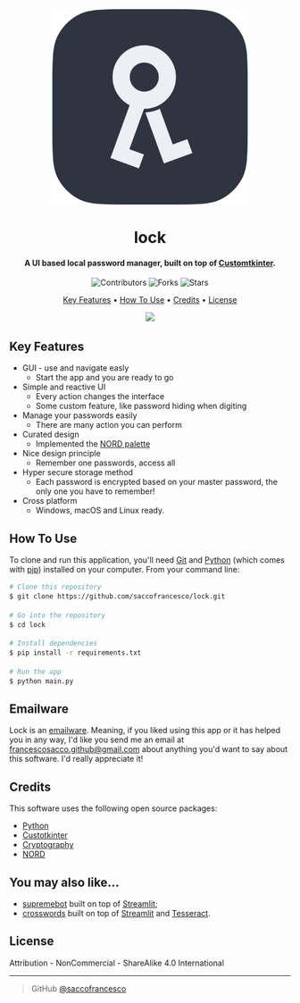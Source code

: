 <div align="center">
  <img src="assets/icon/logo.png" alt="Lock" width="350">
  <h1>lock</h1>
</div>

<h4 align="center">A UI based local password manager, built on top of <a href="https://customtkinter.tomschimansky.com/" target="_blank">Customtkinter</a>.</h4>

<p align="center">
  <img src="https://img.shields.io/github/contributors/saccofrancesco/lock?style=for-the-badge" alt="Contributors">
  <img src="https://img.shields.io/github/forks/saccofrancesco/lock?style=for-the-badge" alt="Forks">
  <img src="https://img.shields.io/github/stars/saccofrancesco/lock?style=for-the-badge" alt="Stars">
</p>

<p align="center">
  <a href="#key-features">Key Features</a> •
  <a href="#how-to-use">How To Use</a> •
  <a href="#credits">Credits</a> •
  <a href="#license">License</a>
</p>

<div align="center">
  <img src="./assets/img/usage.gif">
</div>

## Key Features
* GUI - use and navigate easly
  - Start the app and you are ready to go
* Simple and reactive UI
  - Every action changes the interface
  - Some custom feature, like password hiding when digiting
* Manage your passwords easily
  - There are many action you can perform
* Curated design
  - Implemented the [NORD palette](https://www.nordtheme.com/docs/colors-and-palettes)
* Nice design principle
  - Remember one passwords, access all
* Hyper secure storage method
  - Each password is encrypted based on your master password, the only one you have to remember!
* Cross platform
  - Windows, macOS and Linux ready.

## How To Use
To clone and run this application, you'll need [Git](https://git-scm.com) and [Python](https://www.python.org/downloads/) (which comes with [pip](https://pip.pypa.io/en/stable/)) installed on your computer. From your command line:

```bash
# Clone this repository
$ git clone https://github.com/saccofrancesco/lock.git

# Go into the repository
$ cd lock

# Install dependencies
$ pip install -r requirements.txt

# Run the app
$ python main.py
```

## Emailware
Lock is an [emailware](https://en.wiktionary.org/wiki/emailware). Meaning, if you liked using this app or it has helped you in any way, I'd like you send me an email at <francescosacco.github@gmail.com> about anything you'd want to say about this software. I'd really appreciate it!

## Credits
This software uses the following open source packages:
- [Python](https://www.python.org/)
- [Custotkinter](https://customtkinter.tomschimansky.com/)
- [Cryptography](https://github.com/pyca/cryptography)
- [NORD](https://www.nordtheme.com)

## You may also like...
- [supremebot](https://github.com/saccofrancesco/supremebot) built on top of [Streamlit](https://streamlit.io/);
- [crosswords](https://github.com/saccofrancesco/crosswords) built on top of [Streamlit](https://streamlit.io/) and [Tesseract](https://github.com/tesseract-ocr/tesseract).

## License
Attribution - NonCommercial - ShareAlike 4.0 International

---
> GitHub [@saccofrancesco](https://github.com/saccofrancesco)